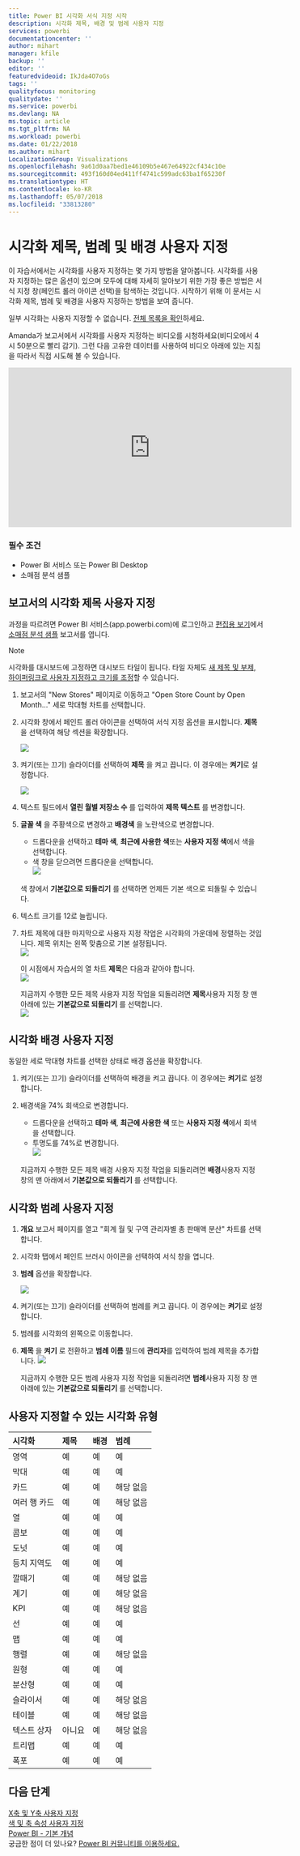 ```yaml
---
title: Power BI 시각화 서식 지정 시작
description: 시각화 제목, 배경 및 범례 사용자 지정
services: powerbi
documentationcenter: ''
author: mihart
manager: kfile
backup: ''
editor: ''
featuredvideoid: IkJda4O7oGs
tags: ''
qualityfocus: monitoring
qualitydate: ''
ms.service: powerbi
ms.devlang: NA
ms.topic: article
ms.tgt_pltfrm: NA
ms.workload: powerbi
ms.date: 01/22/2018
ms.author: mihart
LocalizationGroup: Visualizations
ms.openlocfilehash: 9a61d0aa7bed1e46109b5e467e64922cf434c10e
ms.sourcegitcommit: 493f160d04ed411ff4741c599adc63ba1f65230f
ms.translationtype: HT
ms.contentlocale: ko-KR
ms.lasthandoff: 05/07/2018
ms.locfileid: "33813280"
---
```

# <a name="customize-visualization-titles-legends-and-backgrounds"></a>시각화 제목, 범례 및 배경 사용자 지정
이 자습서에서는 시각화를 사용자 지정하는 몇 가지 방법을 알아봅니다.   시각화를 사용자 지정하는 많은 옵션이 있으며 모두에 대해 자세히 알아보기 위한 가장 좋은 방법은 서식 지정 창(페인트 롤러 아이콘 선택)을 탐색하는 것입니다.  시작하기 위해 이 문서는 시각화 제목, 범례 및 배경을 사용자 지정하는 방법을 보여 줍니다.  

일부 시각화는 사용자 지정할 수 없습니다. [전체 목록을 확인](#list)하세요.  

Amanda가 보고서에서 시각화를 사용자 지정하는 비디오를 시청하세요(비디오에서 4시 50분으로 빨리 감기). 그런 다음 고유한 데이터를 사용하여 비디오 아래에 있는 지침을 따라서 직접 시도해 볼 수 있습니다.

<iframe width="560" height="315" src="https://www.youtube.com/embed/IkJda4O7oGs" frameborder="0" allowfullscreen></iframe>

### <a name="prerequisites"></a>필수 조건
- Power BI 서비스 또는 Power BI Desktop
- 소매점 분석 샘플

## <a name="customize-visualization-titles-in-reports"></a>보고서의 시각화 제목 사용자 지정
과정을 따르려면 Power BI 서비스(app.powerbi.com)에 로그인하고 [편집용 보기](service-interact-with-a-report-in-editing-view.md)에서 [소매점 분석 샘플](sample-datasets.md) 보고서를 엽니다.

> [!NOTE]
> 시각화를 대시보드에 고정하면 대시보드 타일이 됩니다.  타일 자체도 [새 제목 및 부제, 하이퍼링크로 사용자 지정하고 크기를 조정](service-dashboard-edit-tile.md)할 수 있습니다.
> 
> 

1. 보고서의 "New Stores" 페이지로 이동하고 "Open Store Count by Open Month..." 세로 막대형 차트를 선택합니다.
2. 시각화 창에서 페인트 롤러 아이콘을 선택하여 서식 지정 옵션을 표시합니다.  **제목**을 선택하여 해당 섹션을 확장합니다.  
   
   ![](media/power-bi-visualization-customize-title-background-and-legend/power-bi-formatting-menu.png)
3. 켜기(또는 끄기) 슬라이더를 선택하여  **제목** 을 켜고 끕니다. 이 경우에는 **켜기**로 설정합니다.  
   
   ![](media/power-bi-visualization-customize-title-background-and-legend/onoffslider.png)
4. 텍스트 필드에서 **열린 월별 저장소 수** 를 입력하여 **제목 텍스트** 를 변경합니다.  
5. **글꼴 색** 을 주황색으로 변경하고 **배경색** 을 노란색으로 변경합니다.
   
   * 드롭다운을 선택하고 **테마 색**, **최근에 사용한 색**또는 **사용자 지정 색**에서 색을 선택합니다.
   * 색 창을 닫으려면 드롭다운을 선택합니다.  
     ![](media/power-bi-visualization-customize-title-background-and-legend/customizecolorpicker.png)
   
   색 창에서 **기본값으로 되돌리기** 를 선택하면 언제든 기본 색으로 되돌릴 수 있습니다.
6. 텍스트 크기를 12로 늘립니다.
7. 차트 제목에 대한 마지막으로 사용자 지정 작업은 시각화의 가운데에 정렬하는 것입니다. 제목 위치는 왼쪽 맞춤으로 기본 설정됩니다.  
   ![](media/power-bi-visualization-customize-title-background-and-legend/customizealign.png)
   
    이 시점에서 자습서의 열 차트 **제목**은 다음과 같아야 합니다.  
    ![](media/power-bi-visualization-customize-title-background-and-legend/tutorialprogress1.png)
   
    지금까지 수행한 모든 제목 사용자 지정 작업을 되돌리려면 **제목**사용자 지정 창 맨 아래에 있는 **기본값으로 되돌리기** 를 선택합니다.  
    ![](media/power-bi-visualization-customize-title-background-and-legend/revertall.png)

## <a name="customize-visualization-backgrounds"></a>시각화 배경 사용자 지정
동일한 세로 막대형 차트를 선택한 상태로 배경 옵션을 확장합니다.

1. 켜기(또는 끄기) 슬라이더를 선택하여 배경을 켜고 끕니다. 이 경우에는 **켜기**로 설정합니다.
2. 배경색을 74% 회색으로 변경합니다.
   
   * 드롭다운을 선택하고 **테마 색**, **최근에 사용한 색** 또는 **사용자 지정 색**에서 회색을 선택합니다.
   * 투명도를 74%로 변경합니다.   
     ![](media/power-bi-visualization-customize-title-background-and-legend/power-bi-customize-background.png)
   
   지금까지 수행한 모든 제목 배경 사용자 지정 작업을 되돌리려면 **배경**사용자 지정 창의 맨 아래에서 **기본값으로 되돌리기** 를 선택합니다.

## <a name="customize-visualization-legends"></a>시각화 범례 사용자 지정
1. **개요** 보고서 페이지를 열고 "회계 월 및 구역 관리자별 총 판매액 분산" 차트를 선택합니다.
2. 시각화 탭에서 페인트 브러시 아이콘을 선택하여 서식 창을 엽니다.  
3. **범례** 옵션을 확장합니다.
   
      ![](media/power-bi-visualization-customize-title-background-and-legend/legend.png)
4. 켜기(또는 끄기) 슬라이더를 선택하여 범례를 켜고 끕니다. 이 경우에는 **켜기**로 설정합니다.
5. 범례를 시각화의 왼쪽으로 이동합니다.    
6. **제목** 을 **켜기** 로 전환하고 **범례 이름** 필드에 **관리자**를 입력하여 범례 제목을 추가합니다.
   ![](media/power-bi-visualization-customize-title-background-and-legend/legend-move.png)
   
   지금까지 수행한 모든 범례 사용자 지정 작업을 되돌리려면 **범례**사용자 지정 창 맨 아래에 있는 **기본값으로 되돌리기** 를 선택합니다.

<a name="list"></a>

## <a name="visualization-types-that-can-be-customized"></a>사용자 지정할 수 있는 시각화 유형
| 시각화 | 제목 | 배경 | 범례 |
|:--- |:--- |:--- |:--- |
| 영역 |예 |예 |예 |
| 막대 |예 |예 |예 |
| 카드 |예 |예 |해당 없음 |
| 여러 행 카드 |예 |예 |해당 없음 |
| 열 |예 |예 |예 |
| 콤보 |예 |예 |예 |
| 도넛 |예 |예 |예 |
| 등치 지역도 |예 |예 |예 |
| 깔때기 |예 |예 |해당 없음 |
| 계기 |예 |예 |해당 없음 |
| KPI |예 |예 |해당 없음 |
| 선 |예 |예 |예 |
| 맵 |예 |예 |예 |
| 행렬 |예 |예 |해당 없음 |
| 원형 |예 |예 |예 |
| 분산형 |예 |예 |예 |
| 슬라이서 |예 |예 |해당 없음 |
| 테이블 |예 |예 |해당 없음 |
| 텍스트 상자 |아니요 |예 |해당 없음 |
| 트리맵 |예 |예 |예 |
| 폭포 |예 |예 |예 |

## <a name="next-steps"></a>다음 단계
[X축 및 Y축 사용자 지정](power-bi-visualization-customize-x-axis-and-y-axis.md)  
[색 및 축 속성 사용자 지정](service-getting-started-with-color-formatting-and-axis-properties.md)  
[Power BI - 기본 개념](service-basic-concepts.md)  
궁금한 점이 더 있나요? [Power BI 커뮤니티를 이용하세요.](http://community.powerbi.com/)

